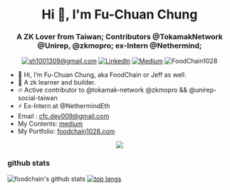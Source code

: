 <h1 align="center">Hi 👋, I'm Fu-Chuan Chung</h1>
<h3 align="center">A ZK Lover from Taiwan; Contributors @TokamakNetwork @Unirep, @zkmopro; ex-Intern @Nethermind;</h3>

<p align="center">
	<a href="mailto:sh1001309@gmail.com?subject=Github%20Visitor&body=Hi%20Ohidur,..."><img src="http://img.shields.io/badge/sh1001309@gmail.com-_?label=Send%20Mail&style=social&logo=gmail" alt="sh1001309@gmail.com"></a>
	<a href="https://www.linkedin.com/in/fu-chuan-chung-177841232/"><img src="https://img.shields.io/badge/-@FuChuanChung-_?label=LinkedIn&style=social&logo=linkedin" alt="LinkedIn"></a>
	<a href="https://medium.com/@food-chain"><img src="http://img.shields.io/badge/-@FuChuanChung-_?label=Medium&style=social&logo=medium" alt="Medium"></a>
  <img src="https://komarev.com/ghpvc/?username=FoodChain1028&label=Profile%20views&color=0e75b6&style=flat" alt="FoodChain1028" />
</p>

- 👋 Hi, I’m Fu-Chuan Chung, aka FoodChain or Jeff as well.
- 🌱 A zk learner and builder.
- 🔥 Active contributor to @tokamak-network @zkmopro && @unirep-social-taiwan
- ⚡️ Ex-Intern at @NethermindEth
- Email : cfc.dev009@gmail.com
- My Contents: [medium](https://medium.com/@food-chain)
- My Portfolio: [foodchain1028.com](https://foodchain1028.com)

<p align="center">
    <img src="https://assets.pokemon.com/assets/cms2/img/pokedex/full/132.png">
</p>

### github stats 
![foodchain's github stats](https://github-readme-stats.vercel.app/api?username=FoodChain1028&show_icons=true&theme=cobalt) 
[![top langs](https://github-readme-stats.vercel.app/api/top-langs/?username=FoodChain1028&layout=compact&hide=html)](https://github.com/anuraghazra/github-readme-stats)
